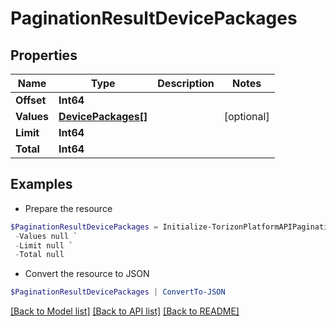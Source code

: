 # PaginationResultDevicePackages
## Properties

Name | Type | Description | Notes
------------ | ------------- | ------------- | -------------
**Offset** | **Int64** |  | 
**Values** | [**DevicePackages[]**](DevicePackages.md) |  | [optional] 
**Limit** | **Int64** |  | 
**Total** | **Int64** |  | 

## Examples

- Prepare the resource
```powershell
$PaginationResultDevicePackages = Initialize-TorizonPlatformAPIPaginationResultDevicePackages  -Offset null `
 -Values null `
 -Limit null `
 -Total null
```

- Convert the resource to JSON
```powershell
$PaginationResultDevicePackages | ConvertTo-JSON
```

[[Back to Model list]](../README.md#documentation-for-models) [[Back to API list]](../README.md#documentation-for-api-endpoints) [[Back to README]](../README.md)

